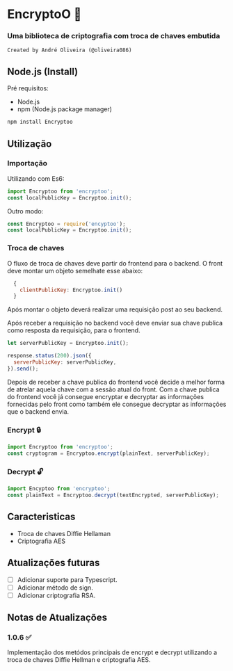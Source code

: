 # EncryptoO 🔐

### Uma biblioteca de criptografia com troca de chaves embutida
```
Created by André Oliveira (@oliveira086)
```

## Node.js (Install)

Pré requisitos:

- Node.js
- npm (Node.js package  manager)

```bash
npm install Encryptoo
```
## Utilização

### Importação
Utilizando com Es6:

```javascript
import Encryptoo from 'encryptoo';
const localPublicKey = Encryptoo.init();
```

Outro modo:

```javascript
const Encryptoo = require('encyptoo');
const localPublicKey = Encryptoo.init();
```
### Troca de chaves

O fluxo de troca de chaves deve partir do frontend para o backend. O front deve montar um objeto semelhate esse abaixo:
```javascript
  {
    clientPublicKey: Encryptoo.init()
  }
```
Após montar o objeto deverá realizar uma requisição post ao seu backend.

Após receber a requisição no backend você deve enviar sua chave publica como resposta da requisição, para o frontend.
```javascript
let serverPublicKey = Encryptoo.init();

response.status(200).json({
  serverPublicKey: serverPublicKey,
}).send();
```
Depois de receber a chave publica do frontend você decide a melhor forma de atrelar aquela chave com a sessão atual do front. Com a chave publica do frontend você já consegue encryptar e decryptar as informações fornecidas pelo front como também ele consegue decryptar as informações que o backend envia.

### Encrypt 🔒
```javascript
import Encryptoo from 'encryptoo';
const cryptogram = Encryptoo.encrypt(plainText, serverPublicKey);
```

### Decrypt 🔓
```javascript
import Encyptoo from 'encryptoo';
const plainText = Encryptoo.decrypt(textEncrypted, serverPublicKey);
```

## Caracteristicas
 - Troca de chaves Diffie Hellaman
 - Criptografia AES
## Atualizações futuras

- [ ] Adicionar suporte para Typescript.
- [ ] Adicionar método de sign.
- [ ] Adicionar criptografia RSA.
## Notas de Atualizações
### 1.0.6 ✅
Implementação dos metódos principais de encrypt e decrypt utilizando a troca de chaves Diffie Hellman e criptografia AES.